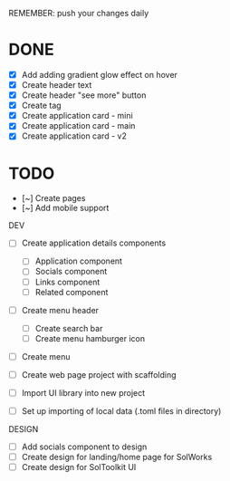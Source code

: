 REMEMBER: push your changes daily

# DONE
- [x] Add adding gradient glow effect on hover
- [x] Create header text
- [x] Create header "see more" button
- [x] Create tag
- [x] Create application card - mini
- [x] Create application card - main
- [x] Create application card - v2

# TODO
- [~] Create pages
- [~] Add mobile support

DEV
- [ ] Create application details components
    - [ ] Application component
    - [ ] Socials component
    - [ ] Links component
    - [ ] Related component

- [ ] Create menu header
    - [ ] Create search bar
    - [ ] Create menu hamburger icon
- [ ] Create menu

- [ ] Create web page project with scaffolding
- [ ] Import UI library into new project
- [ ] Set up importing of local data (.toml files in directory)

DESIGN
- [ ] Add socials component to design
- [ ] Create design for landing/home page for SolWorks
- [ ] Create design for SolToolkit UI